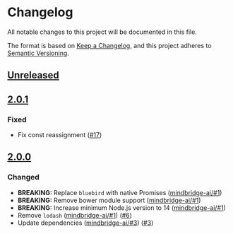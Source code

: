 # Changelog
All notable changes to this project will be documented in this file.

The format is based on [Keep a Changelog](https://keepachangelog.com/en/1.0.0/),
and this project adheres to [Semantic Versioning](https://semver.org/spec/v2.0.0.html).

## [Unreleased]

## [2.0.1]
### Fixed
- Fix const reassignment ([#17](https://github.com/MetaMask/oss-attribution-generator/pull/17))

## [2.0.0]
### Changed
- **BREAKING:** Replace `bluebird` with native Promises ([mindbridge-ai/#1](https://github.com/mindbridge-ai/oss-attribution-generator/pull/1))
- **BREAKING:** Remove bower module support ([mindbridge-ai/#1](https://github.com/mindbridge-ai/oss-attribution-generator/pull/1))
- **BREAKING:** Increase minimum Node.js version to 14 ([mindbridge-ai/#1](https://github.com/mindbridge-ai/oss-attribution-generator/pull/1))
- Remove `lodash` ([mindbridge-ai/#1](https://github.com/mindbridge-ai/oss-attribution-generator/pull/1)) ([#6](https://github.com/MetaMask/oss-attribution-generator/pull/6))
- Update dependencies ([mindbridge-ai/#3](https://github.com/mindbridge-ai/oss-attribution-generator/pull/3)) ([#3](https://github.com/MetaMask/oss-attribution-generator/pull/3))

[Unreleased]: https://github.com/MetaMask/oss-attribution-generator/compare/v2.0.1...HEAD
[2.0.1]: https://github.com/MetaMask/oss-attribution-generator/compare/v2.0.0...v2.0.1
[2.0.0]: https://github.com/MetaMask/oss-attribution-generator/releases/tag/v2.0.0
